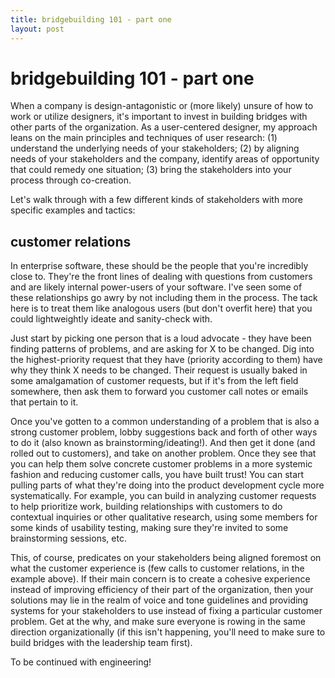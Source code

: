 ```yaml
---
title: bridgebuilding 101 - part one
layout: post
---
```


# bridgebuilding 101 - part one
When a company is design-antagonistic or (more likely) unsure of how to work or utilize designers, it's important to invest in building bridges with other parts of the organization. 
As a user-centered designer, my approach leans on the main principles and techniques of user research: (1) understand the underlying needs of your stakeholders; (2) by aligning needs of your stakeholders and the company, identify areas of opportunity that could remedy one situation; (3) bring the stakeholders into your process through co-creation.

Let's walk through with a few different kinds of stakeholders with more specific examples and tactics:

## customer relations
In enterprise software, these should be the people that you're incredibly close to. They're the front lines of dealing with questions from customers and are likely internal power-users of your software. I've seen some of these relationships go awry by not including them in the process. The tack here is to treat them like analogous users (but don't overfit here) that you could lightweightly ideate and sanity-check with. 

Just start by picking one person that is a loud advocate - they have been finding patterns of problems, and are asking for X to be changed. Dig into the highest-priority request that they have (priority according to them) have why they think X needs to be changed. Their request is usually baked in some amalgamation of customer requests, but if it's from the left field somewhere, then ask them to forward you customer call notes or emails that pertain to it. 

Once you've gotten to a common understanding of a problem that is also a strong customer problem, lobby suggestions back and forth of other ways to do it (also known as brainstorming/ideating!). And then get it done (and rolled out to customers), and take on another problem. Once they see that you can help them solve concrete customer problems in a more systemic fashion and reducing customer calls, you have built trust! You can start pulling parts of what they're doing into the product development cycle more systematically. For example, you can build in analyzing customer requests to help prioritize work, building relationships with customers to do contextual inquiries or other qualitative research, using some members for some kinds of usability testing, making sure they're invited to some brainstorming sessions, etc.

This, of course, predicates on your stakeholders being aligned foremost on what the customer experience is (few calls to customer relations, in the example above). If their main concern is to create a cohesive experience instead of improving efficiency of their part of the organization, then your solutions may lie in the realm of voice and tone guidelines and providing systems for your stakeholders to use instead of fixing a particular customer problem. Get at the why, and make sure everyone is rowing in the same direction organizationally (if this isn't happening, you'll need to make sure to build bridges with the leadership team first).

To be continued with engineering!

